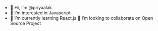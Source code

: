 - 👋 Hi, I’m @priyaalak
- 👀 I’m interested in Javascript
- 🌱 I’m currently learning React.js
💞️ I’m looking to collaborate on Open Source Project

